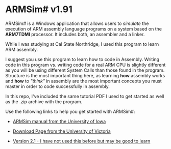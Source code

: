 # ARMSim# v1.91
ARMSim# is a Windows application that allows users to _simulate_ the execution of ARM assembly language programs on a system based on the __ARM7TDMI__ processor. It includes both, an assembler and a linker.

While I was studying at Cal State Northridge, I used this program to learn ARM assembly.

I suggest you use this program to learn how to code in Assembly. Writing code in this program vs. writing code for a real ARM CPU is slightly different as you will be using different System Calls than those found in the program. Structure is the most important thing here, as learning __how__ assembly works and __how__ to _"think"_ in assembly are the most important concepts you must master in order to code successfully in assembly.

In this repo, I've included the same tutorial PDF I used to get started as well as the .zip archive with the program.

Use the following links to help you get started with ARMSim#:

* [ARMSim manual from the University of Iowa](https://connex.csc.uvic.ca/access/content/group/ARMSim/SIMWeb/index.html)

* [Download Page from the University of Victoria](https://connex.csc.uvic.ca/access/content/group/ARMSim/SIMWeb/Downloads.html)

* [Version 2.1 - I have not used this before but may be good to learn](https://webhome.cs.uvic.ca/~nigelh/ARMSim-V2.1/index.html)
